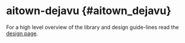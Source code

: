 aitown-dejavu                         {#aitown_dejavu}
=============

For a high level overview of the library and design guide-lines read the
[design page](http://tnick.github.io/aitown/reference/aitown-dejavu.html).


